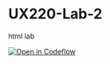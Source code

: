 # UX220-Lab-2
html lab

[![Open in Codeflow](https://developer.stackblitz.com/img/open_in_codeflow.svg)](https:///pr.new/MCapredoni/UX220-Lab-2)

